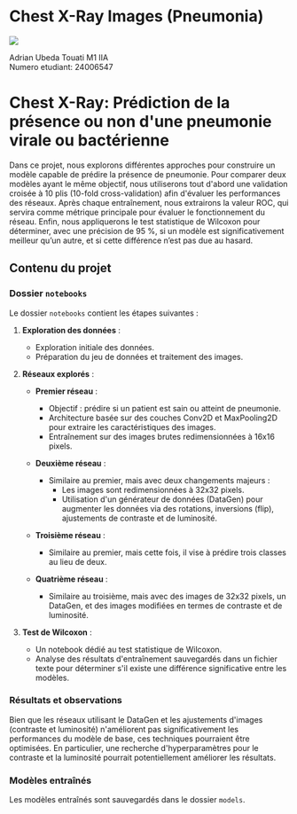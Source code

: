 # Chest X-Ray Images (Pneumonia)

<a target="_blank" href="https://cookiecutter-data-science.drivendata.org/">
    <img src="https://img.shields.io/badge/CCDS-Project%20template-328F97?logo=cookiecutter" />
</a>

Adrian Ubeda Touati M1 IIA  
Numero etudiant: 24006547


# Chest X-Ray: Prédiction de la présence ou non d'une pneumonie virale ou bactérienne

Dans ce projet, nous explorons différentes approches pour construire un modèle capable de prédire la présence de pneumonie. Pour comparer deux modèles ayant le même objectif, nous utiliserons tout d'abord une validation croisée à 10 plis (10-fold cross-validation) afin d'évaluer les performances des réseaux. Après chaque entraînement, nous extrairons la valeur ROC, qui servira comme métrique principale pour évaluer le fonctionnement du réseau. Enfin, nous appliquerons le test statistique de Wilcoxon pour déterminer, avec une précision de 95 %, si un modèle est significativement meilleur qu’un autre, et si cette différence n’est pas due au hasard.

## Contenu du projet

### Dossier `notebooks`

Le dossier `notebooks` contient les étapes suivantes :

1. **Exploration des données** :
   - Exploration initiale des données.
   - Préparation du jeu de données et traitement des images.

2. **Réseaux explorés** :
   - **Premier réseau** : 
     - Objectif : prédire si un patient est sain ou atteint de pneumonie.
     - Architecture basée sur des couches Conv2D et MaxPooling2D pour extraire les caractéristiques des images.
     - Entraînement sur des images brutes redimensionnées à 16x16 pixels.

   - **Deuxième réseau** :
     - Similaire au premier, mais avec deux changements majeurs :
       - Les images sont redimensionnées à 32x32 pixels.
       - Utilisation d'un générateur de données (DataGen) pour augmenter les données via des rotations, inversions (flip), ajustements de contraste et de luminosité.

   - **Troisième réseau** :
     - Similaire au premier, mais cette fois, il vise à prédire trois classes au lieu de deux.

   - **Quatrième réseau** :
     - Similaire au troisième, mais avec des images de 32x32 pixels, un DataGen, et des images modifiées en termes de contraste et de luminosité.

3. **Test de Wilcoxon** :
   - Un notebook dédié au test statistique de Wilcoxon.
   - Analyse des résultats d'entraînement sauvegardés dans un fichier texte pour déterminer s'il existe une différence significative entre les modèles.

### Résultats et observations

Bien que les réseaux utilisant le DataGen et les ajustements d'images (contraste et luminosité) n'améliorent pas significativement les performances du modèle de base, ces techniques pourraient être optimisées. En particulier, une recherche d'hyperparamètres pour le contraste et la luminosité pourrait potentiellement améliorer les résultats.

### Modèles entraînés

Les modèles entraînés sont sauvegardés dans le dossier `models`.
